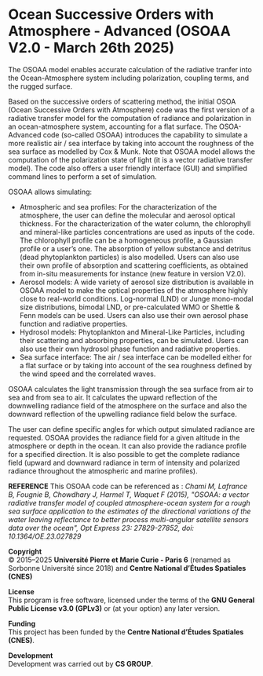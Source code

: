 # Ocean Successive Orders with Atmosphere - Advanced (OSOAA V2.0 - March 26th 2025)

The OSOAA model enables accurate calculation of the radiative tranfer into the Ocean-Atmosphere system including polarization, coupling terms, and the rugged surface. 
      
Based on the successive orders of scattering method, the initial OSOA (Ocean Successive Orders with Atmosphere) code was the first version of a radiative transfer model for the computation of radiance and polarization in an ocean-atmosphere system, accounting for a flat surface. 
The OSOA-Advanced code (so-called OSOAA) introduces the capability to simulate a more realistic air / sea interface by taking into account the roughness of the sea surface as modelled by Cox & Munk. 
Note that OSOAA model allows the computation of the polarization state of light (it is a vector radiative transfer model). 
The code also offers a user friendly interface (GUI) and simplified command lines to perform a set of simulation. 

OSOAA allows simulating:
* Atmospheric and sea profiles: 
For the characterization of the atmosphere, the user can define the molecular and aerosol optical thickness. 
For the characterization of the water column, the chlorophyll and mineral-like particles concentrations are used as inputs of the code. The chlorophyll profile can be a homogeneous profile, a Gaussian profile or a user’s one. The absorption of yellow substance and detritus (dead phytoplankton particles) is also modelled.
Users can also use their own profile of absorption and scattering coefficients, as obtained from in-situ measurements for instance (new feature in version V2.0).
* Aerosol models: 
A wide variety of aerosol size distribution is available in OSOAA model to make the optical properties of the atmosphere highly close to real-world conditions. Log-normal (LND) or Junge mono-modal size distributions, bimodal LND, or pre-calculated WMO or Shettle & Fenn models can be used.
Users can also use their own aerosol phase function and radiative properties. 
* Hydrosol models: 
Phytoplankton and Mineral-Like Particles, including their scattering and absorbing properties, can be simulated. 
Users can also use their own hydrosol phase function and radiative properties. 
* Sea surface interface: 
The air / sea interface can be modelled either for a flat surface or by taking into account of the sea roughness defined by the wind speed and the correlated waves. 

OSOAA calculates the light transmission through the sea surface from air to sea and from sea to air. It calculates the upward reflection of the downwelling radiance field of the atmosphere on the surface and also the downward reflection of the upwelling radiance field below the surface.
  
The user can define specific angles for which output simulated radiance are requested.
OSOAA provides the radiance field for a given altitude in the atmosphere or depth in the ocean. It can also provide the radiance profile for a specified direction. 
It is also possible to get the complete radiance field (upward and downward radiance in term of intensity and polarized radiance throughout the atmospheric and marine profiles).
 
**REFERENCE** 
This OSOAA code can be referenced as : 
*Chami M, Lafrance B, Fougnie B, Chowdhary J, Harmel T, Waquet F (2015), "OSOAA: a vector radiative transfer model of coupled atmosphere-ocean system for a rough sea surface application to the estimates of the directional variations of the water leaving reflectance to better process multi-angular satellite sensors data over the ocean", Opt Express 23: 27829-27852, doi: 10.1364/OE.23.027829*

**Copyright**  
© 2015–2025 **Université Pierre et Marie Curie - Paris 6** (renamed as Sorbonne Université since 2018) and **Centre National d’Études Spatiales (CNES)**

**License**  
This program is free software, licensed under the terms of the **GNU General Public License v3.0 (GPLv3)** or (at your option) any later version.  

**Funding**  
This project has been funded by the **Centre National d’Études Spatiales (CNES)**.

**Development**  
Development was carried out by **CS GROUP**.

